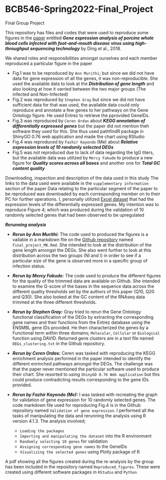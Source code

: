 # BCB546-Spring2022-Final_Project
Final Group Project

This repository has files and codes that were used to reproduce some figures in the [paper](https://doi.org/10.1371/journal.pone.0200081) entitled ***Gene expression analysis of porcine whole blood cells infected with foot-and-mouth disease virus using high-throughput sequencing technology*** by Ding et al., 2018. 

We shared roles and responsibilities amongst ourselves and each member reproduced a particular figure in the paper
- Fig.1 was to be reproduced by `Ann Murithi`; but since we did not have data for gene expression of all the genes, it was non-reproducible. She used the available data to look at the ***Distribution of gene length*** and also looking at how it varried between the two major groups (The infected and Non-Infected)
- Fig.2 was reproduced by `Stephen Gray` but since we did not have sufficient data for that was used, the available data could only reproduce and annotate a few genes to her pathways on the Gene Ontology figure. He used Entrez to retrieve the pprovided GeneIDs.
- Fig.3 was reproduced by `Ceren Ordas` about ***KEGG annotation of differentially expressed genes*** but the paper did not mention theh software they used for this. She thus used pathfindR package in ShinyGO 0.76 web application and made the chart using RStudio
- Fig.4 was reproduced by `Fazhir Kayondo` (Me) about ***Relative expression levels of 10 randomly selected DEGs***
- Fig.5 was not reproduced due to lack of data regarding the IgG titers, but the available data was utilized by `Mercy Fakude` to produce a new figure for ***Quality scores across all bases*** and another one for ***Total GC content quality***

Downloading, inspection and description of the data used in this study
  The links to the data used were available in the `supplementary information` section of the paper
  Data relating to the particular segment of the paper to be reproduced was downloaded by each corresponding member on to their PC for further operations.
  I, personally utilized [Excel dataset](https://journals.plos.org/plosone/article/file?type=supplementary&id=10.1371/journal.pone.0200081.s004) that had the expression levels of the differentially expressed genes.
  My intention was to reproduce Figure 4; which was produced during the validation of 10 randomly selected genes that had been observed to be upregulated
  
 ***Rerunning analysis***
- ***Rerun by Ann Murithi:***
    The code used to produced the figures is a vailable in a markdown file on the [Github repository](https://github.com/Fazhir/BCB546-Spring2022-Final_Project) named `Final_project_MK.Rmd`. She intended to look at the distribution of the gene length amongst the DEGs. She also went further to look at this distribution across the two groups (NI and I) in order to see if a particular size of the gene is observed more in a specific group of infection status.
    
- ***Rerun by Mercy Fakude:***
    The code used to produce the different figures for the quality of the trimmed data are available on Github. She intended to examine the Q-score of the bases in the sequence data across the different quality thresholds set by the authors of this paper (Q10, Q20 and Q30). She also looked at the GC content of the RNAseq data trimmed at the three different thresholds.
    
- ***Rerun by Stephen Gray:***
    Gray tried to rerun the Gene Ontology functional classification of the DEGs by extracting the corresponding gene names and their functions from the Entrez database using the ENSMBL gene IDs provided. He then characterized the genes by a Functional term within three domains; `Molecular`, `Cellular` or `Biological` function using DAVID. Returned gene clusters are in a text file named `DEGs_clustering.txt` in the Github repository.
 
- ***Rerun by Ceren Ordas:***
    Ceren was tasked with reproducing the KEGG enrichment analysis performed in the paper intended to identify the different enrinched pathways amongst the DEGs. The challenge was that the paper never mentioned the particular software used to produce their chart. She resorted to using `ShinyGO 0.76 Web application` but this could produce contradicting results corresponding to the gene IDs provided. 
    
- ***Rerun by Fazhir Kayondo (Me):***
    I was tasked with recreating the graph for validation of gene expression for 10 randomly selected genes. The code markdown file used for reproducing Fig.4 is in the Github repository named `Validation of gene expression`. I performed all the tasks of manipulating the data and rerunning the analysis using R version 4.1.3.
The analysis involved; 
  - `Loading the packages`
  - `Importing and manipulating the dataset` into the R environment
  - `Randomly selecting 10 genes` for validation
  - `Assigning corresponding gene names` to the GeneIDs
  - `Visualizing the selected genes` using Plotly package of R 
    
A pdf showing all the figures created during the re-analysis by the group has been included in the repository named `Reproduced_figures`. These were created using different software packages in `RStudio` and `Python`
